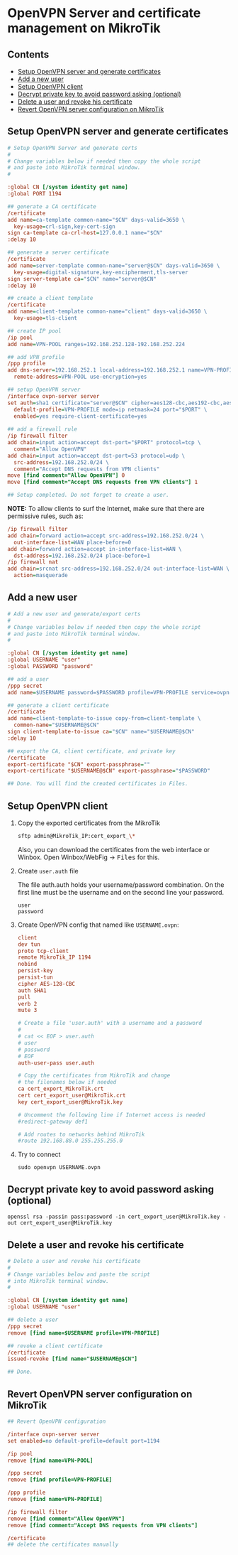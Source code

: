 # OpenVPN Server and certificate management on MikroTik

## Contents

- [Setup OpenVPN server and generate certificates](#setup-openvpn-server-and-generate-certificates)
- [Add a new user](#add-a-new-user)
- [Setup OpenVPN client](#setup-openvpn-client)
- [Decrypt private key to avoid password asking (optional)](#decrypt-private-key-to-avoid-password-asking-optional)
- [Delete a user and revoke his certificate](#delete-a-user-and-revoke-his-certificate)
- [Revert OpenVPN server configuration on MikroTik](#revert-openvpn-server-configuration-on-mikrotik)

## Setup OpenVPN server and generate certificates

```ini
# Setup OpenVPN Server and generate certs
#
# Change variables below if needed then copy the whole script
# and paste into MikroTik terminal window.
#

:global CN [/system identity get name]
:global PORT 1194

## generate a CA certificate
/certificate
add name=ca-template common-name="$CN" days-valid=3650 \
  key-usage=crl-sign,key-cert-sign
sign ca-template ca-crl-host=127.0.0.1 name="$CN"
:delay 10

## generate a server certificate
/certificate
add name=server-template common-name="server@$CN" days-valid=3650 \
  key-usage=digital-signature,key-encipherment,tls-server
sign server-template ca="$CN" name="server@$CN"
:delay 10

## create a client template
/certificate
add name=client-template common-name="client" days-valid=3650 \
  key-usage=tls-client

## create IP pool
/ip pool
add name=VPN-POOL ranges=192.168.252.128-192.168.252.224

## add VPN profile
/ppp profile
add dns-server=192.168.252.1 local-address=192.168.252.1 name=VPN-PROFILE \
  remote-address=VPN-POOL use-encryption=yes

## setup OpenVPN server
/interface ovpn-server server
set auth=sha1 certificate="server@$CN" cipher=aes128-cbc,aes192-cbc,aes256-cbc \
  default-profile=VPN-PROFILE mode=ip netmask=24 port="$PORT" \
  enabled=yes require-client-certificate=yes
  
## add a firewall rule
/ip firewall filter
add chain=input action=accept dst-port="$PORT" protocol=tcp \
  comment="Allow OpenVPN"
add chain=input action=accept dst-port=53 protocol=udp \
  src-address=192.168.252.0/24 \
  comment="Accept DNS requests from VPN clients"
move [find comment="Allow OpenVPN"] 0
move [find comment="Accept DNS requests from VPN clients"] 1

## Setup completed. Do not forget to create a user.

```

**NOTE:** To allow clients to surf the Internet, make sure that there are permissive rules, such as:

```ini
/ip firewall filter
add chain=forward action=accept src-address=192.168.252.0/24 \
  out-interface-list=WAN place-before=0
add chain=forward action=accept in-interface-list=WAN \
  dst-address=192.168.252.0/24 place-before=1
/ip firewall nat
add chain=srcnat src-address=192.168.252.0/24 out-interface-list=WAN \
  action=masquerade
```

## Add a new user

```ini
# Add a new user and generate/export certs
#
# Change variables below if needed then copy the whole script
# and paste into MikroTik terminal window.
#

:global CN [/system identity get name]
:global USERNAME "user"
:global PASSWORD "password"

## add a user
/ppp secret
add name=$USERNAME password=$PASSWORD profile=VPN-PROFILE service=ovpn

## generate a client certificate
/certificate
add name=client-template-to-issue copy-from=client-template \
  common-name="$USERNAME@$CN"
sign client-template-to-issue ca="$CN" name="$USERNAME@$CN"
:delay 10

## export the CA, client certificate, and private key
/certificate
export-certificate "$CN" export-passphrase=""
export-certificate "$USERNAME@$CN" export-passphrase="$PASSWORD"

## Done. You will find the created certificates in Files.

```

## Setup OpenVPN client

1. Copy the exported certificates from the MikroTik

    ```sh
    sftp admin@MikroTik_IP:cert_export_\*
    ```

    Also, you can download the certificates from the web interface or Winbox.
    Open Winbox/WebFig → <kbd>Files</kbd> for this.


2. Create `user.auth` file

    The file auth.auth holds your username/password combination. On the first
    line must be the username and on the second line your password.

    ```
    user
    password
    ```

3. Create OpenVPN config that named like `USERNAME.ovpn`:

    ```ini
    client
    dev tun
    proto tcp-client
    remote MikroTik_IP 1194
    nobind
    persist-key
    persist-tun
    cipher AES-128-CBC
    auth SHA1
    pull
    verb 2
    mute 3

    # Create a file 'user.auth' with a username and a password
    #
    # cat << EOF > user.auth
    # user
    # password
    # EOF
    auth-user-pass user.auth

    # Copy the certificates from MikroTik and change
    # the filenames below if needed
    ca cert_export_MikroTik.crt
    cert cert_export_user@MikroTik.crt
    key cert_export_user@MikroTik.key

    # Uncomment the following line if Internet access is needed
    #redirect-gateway def1

    # Add routes to networks behind MikroTik
    #route 192.168.88.0 255.255.255.0
    ```

4. Try to connect

    ```
    sudo openvpn USERNAME.ovpn
    ```

## Decrypt private key to avoid password asking (optional)

```
openssl rsa -passin pass:password -in cert_export_user@MikroTik.key -out cert_export_user@MikroTik.key
```

## Delete a user and revoke his certificate

```ini
# Delete a user and revoke his certificate
#
# Change variables below and paste the script
# into MikroTik terminal window.
#

:global CN [/system identity get name]
:global USERNAME "user"

## delete a user
/ppp secret
remove [find name=$USERNAME profile=VPN-PROFILE]

## revoke a client certificate
/certificate
issued-revoke [find name="$USERNAME@$CN"]

## Done.

```

## Revert OpenVPN server configuration on MikroTik

```ini
## Revert OpenVPN configuration

/interface ovpn-server server
set enabled=no default-profile=default port=1194

/ip pool
remove [find name=VPN-POOL]

/ppp secret
remove [find profile=VPN-PROFILE]

/ppp profile
remove [find name=VPN-PROFILE]

/ip firewall filter
remove [find comment="Allow OpenVPN"]
remove [find comment="Accept DNS requests from VPN clients"]

/certificate
## delete the certificates manually

```
